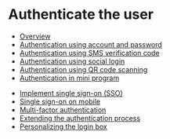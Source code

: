 # Authenticate the user

<LastUpdated/>

- [Overview](/guides/authentication/overview/README.md)
- [Authentication using account and password](/guides/authentication/basic/password/README.md)
- [Authentication using SMS verification code](/guides/authentication/basic/sms/README.md)
- [Authentication using social login](/guides/authentication/social/README.md)
- [Authentication using QR code scanning](/guides/authentication/qrcode/README.md)
- [Authentication in mini program](/guides/authentication/wechat-mini-program/README.md)
<!-- - [One-click login using mobile phone number](/guides/oneauth/README.md) -->
- [Implement single sign-on (SSO)](/guides/app-new/sso/README.md)
- [Single sign-on on mobile](/guides/authentication/mobile-sso/README.md)
- [Multi-factor authentication](/guides/security/mfa/README.md)
- [Extending the authentication process](/guides/authentication/extensibility/README.md)
- [Personalizing the login box](/guides/authentication/branding/README.md)
